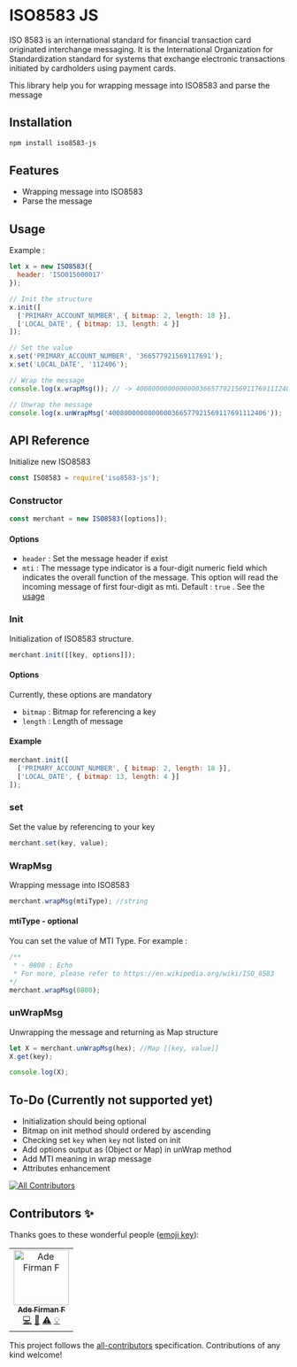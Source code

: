 # ISO8583 JS

ISO 8583 is an international standard for financial transaction card originated interchange messaging. It is the International Organization for Standardization standard for systems that exchange electronic transactions initiated by cardholders using payment cards.

This library help you for wrapping message into ISO8583 and parse the message

## Installation

```sh
npm install iso8583-js
```

## Features

- Wrapping message into ISO8583
- Parse the message

## Usage

Example :

```js
let x = new ISO8583({
  header: 'ISO015000017'
});

// Init the structure
x.init([
  ['PRIMARY_ACCOUNT_NUMBER', { bitmap: 2, length: 18 }],
  ['LOCAL_DATE', { bitmap: 13, length: 4 }]
]);

// Set the value
x.set('PRIMARY_ACCOUNT_NUMBER', '366577921569117691');
x.set('LOCAL_DATE', '112406');

// Wrap the message
console.log(x.wrapMsg()); // -> 4008000000000000366577921569117691112406

// Unwrap the message
console.log(x.unWrapMsg('4008000000000000366577921569117691112406'));
```

## API Reference

Initialize new ISO8583

```js
const ISO8583 = require('iso8583-js');
```

### Constructor

```js
const merchant = new ISO8583([options]);
```

#### Options

- `header` : Set the message header if exist
- `mti` : The message type indicator is a four-digit numeric field which indicates the overall function of the message. This option will read the incoming message of first four-digit as mti. Default : `true` . See the [usage]() 

### Init

Initialization of ISO8583 structure.

```js
merchant.init([[key, options]]);
```

#### Options

Currently, these options are mandatory

- `bitmap` : Bitmap for referencing a key
- `length` : Length of message

#### Example

```js
merchant.init([
  ['PRIMARY_ACCOUNT_NUMBER', { bitmap: 2, length: 18 }],
  ['LOCAL_DATE', { bitmap: 13, length: 4 }]
]);
```

### set

Set the value by referencing to your key

```js
merchant.set(key, value);
```

### WrapMsg

Wrapping message into ISO8583

```js
merchant.wrapMsg(mtiType); //string
```

#### mtiType - optional


You can set the value of MTI Type. For example : 

```js
/**
 * - 0800 : Echo 
 * For more, please refer to https://en.wikipedia.org/wiki/ISO_8583 
*/
merchant.wrapMsg(0800);

```


### unWrapMsg

Unwrapping the message and returning as Map structure

```js
let X = merchant.unWrapMsg(hex); //Map [[key, value]]
X.get(key);

console.log(X);
```

## To-Do (Currently not supported yet)

- Initialization should being optional
- Bitmap on init method should ordered by ascending
- Checking set `key` when `key` not listed on init
- Add options output as (Object or Map) in unWrap method
- Add MTI meaning in wrap message
- Attributes enhancement

[![All Contributors](https://img.shields.io/badge/all_contributors-1-orange.svg?style=flat-square)](#contributors)

## Contributors ✨

Thanks goes to these wonderful people ([emoji key](https://allcontributors.org/docs/en/emoji-key)):

<!-- ALL-CONTRIBUTORS-LIST:START - Do not remove or modify this section -->
<!-- prettier-ignore -->
<table><tr><td align="center"><a href="http://adefirmanf.github.io"><img src="https://avatars0.githubusercontent.com/u/23324722?v=4" width="100px;" alt="Ade Firman F"/><br /><sub><b>Ade Firman F</b></sub></a><br /><a href="https://github.com/adefirmanf/iso8583/commits?author=adefirmanf" title="Code">💻</a> <a href="https://github.com/adefirmanf/iso8583/commits?author=adefirmanf" title="Documentation">📖</a> <a href="https://github.com/adefirmanf/iso8583/commits?author=adefirmanf" title="Tests">⚠️</a> <a href="#example-adefirmanf" title="Examples">💡</a></td></tr></table>

<!-- ALL-CONTRIBUTORS-LIST:END -->

This project follows the [all-contributors](https://github.com/all-contributors/all-contributors) specification. Contributions of any kind welcome!

